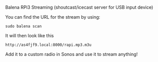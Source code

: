 Balena RPi3 Streaming (shoutcast/icecast server for USB input device)

You can find the URL for the stream by using:

`sudo balena scan`

It will then look like this

`http://as4fjf9.local:8000/rapi.mp3.m3u`

Add it to a custom radio in Sonos and use it to stream anything!

